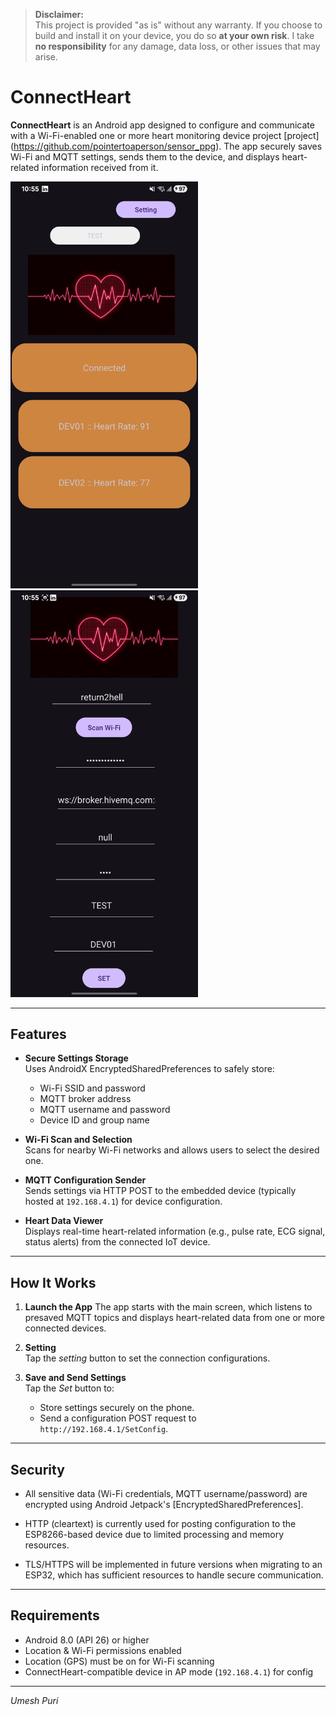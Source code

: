 >  **Disclaimer:**  
> This project is provided "as is" without any warranty. If you choose to build and install it on your device, you do so **at your own risk**. I take **no responsibility** for any damage, data loss, or other issues that may arise.

# ConnectHeart

**ConnectHeart** is an Android app designed to configure and communicate with a Wi-Fi-enabled one or more heart monitoring device project [project] (https://github.com/pointertoaperson/sensor_ppg). The app securely saves Wi-Fi and MQTT settings, sends them to the device, and displays heart-related information received from it.

<p float="left">
  <img src="main_page.jpg" alt="Main Page" width="300"/>
  &nbsp;&nbsp;&nbsp;
  <img src="setting_page.jpg" alt="Settings Page" width="300"/>
</p>

---

## Features

- **Secure Settings Storage**  
  Uses AndroidX EncryptedSharedPreferences to safely store:
  - Wi-Fi SSID and password  
  - MQTT broker address  
  - MQTT username and password  
  - Device ID and group name  

- **Wi-Fi Scan and Selection**  
  Scans for nearby Wi-Fi networks and allows users to select the desired one.

- **MQTT Configuration Sender**  
  Sends settings via HTTP POST to the embedded device (typically hosted at `192.168.4.1`) for device configuration.

- **Heart Data Viewer**  
  Displays real-time heart-related information (e.g., pulse rate, ECG signal, status alerts) from the connected IoT device.

---

## How It Works

1. **Launch the App**
    The app starts with the main screen, which listens to presaved MQTT topics and displays heart-related data from one or more connected devices.

2. **Setting**  
   Tap the *setting* button to set the connection configurations.

3. **Save and Send Settings**  
   Tap the *Set* button to:
   - Store settings securely on the phone.
   - Send a configuration POST request to `http://192.168.4.1/SetConfig`.

---

## Security

 - All sensitive data (Wi-Fi credentials, MQTT username/password) are encrypted using Android Jetpack's [EncryptedSharedPreferences].

 - HTTP (cleartext) is currently used for posting configuration to the ESP8266-based device due to limited processing and memory resources.

 - TLS/HTTPS will be implemented in future versions when migrating to an ESP32, which has sufficient resources to handle secure communication.
 
---

## Requirements

- Android 8.0 (API 26) or higher  
- Location & Wi-Fi permissions enabled  
- Location (GPS) must be on for Wi-Fi scanning  
- ConnectHeart-compatible device in AP mode (`192.168.4.1`) for config  

---

*Umesh Puri*
